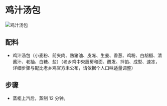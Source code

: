 # 鸡汁汤包

![鸡汁汤包](../images/鸡汁汤包.png)


## 配料
- 鸡汁汤包（小麦粉、前夹肉、熟猪油、皮冻、生姜、香葱、鸡粉、白胡椒、清酱汁、老抽、白糖、盐）（老乡鸡中央厨房和面、醒发、拌馅、成型、速冻，详细步骤与配比老乡鸡官方未公布，请依据个人口味适量调整）

## 步骤
- 蒸柜上汽后，蒸制 12 分钟。

